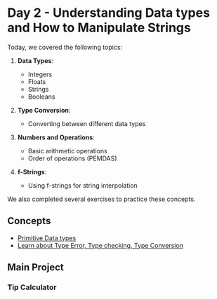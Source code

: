 # Day 2 - Understanding Data types and How to Manipulate Strings

Today, we covered the following topics:

1. **Data Types**:
   - Integers
   - Floats
   - Strings
   - Booleans

2. **Type Conversion**:
   - Converting between different data types

3. **Numbers and Operations**:
   - Basic arithmetic operations
   - Order of operations (PEMDAS)

4. **f-Strings**:
   - Using f-strings for string interpolation

We also completed several exercises to practice these concepts.

## Concepts

- [Primitive Data types](./concepts/00_data-types.py)
- [Learn about Type Error, Type checking, Type Conversion](./concepts/01_type-error-conversion-checking.md)

## Main Project

### Tip Calculator


